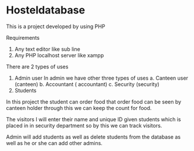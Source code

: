 # Hosteldatabase

This is a project developed by using PHP 

Requirements
1. Any text editor like sub line
2. Any PHP localhost server like xampp

There are 2 types of uses
1. Admin user
   In admin we have other three types of uses
     a. Canteen user (canteen)
     b. Accountant ( accountant)
     c. Security (security)
2. Students

In this project the student can order food that order food can be seen by canteen holder through this we can keep the count for food.

The visitors I will enter their name and unique ID given students which is placed in in security department so by this we can track visitors.

Admin will add students as well as delete students from the database as well as he or she can add other admins.